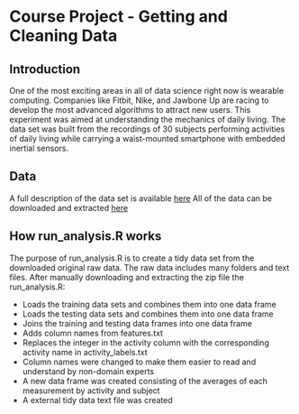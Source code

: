 Course Project - Getting and Cleaning Data
==========================================

Introduction
------------
One of the most exciting areas in all of data science right now is wearable computing. Companies like Fitbit, Nike, and Jawbone Up are racing to develop the most advanced algorithms to attract new users. This experiment was aimed at understanding the mechanics of daily living. The data set was built from the recordings of 30 subjects performing activities of daily living while carrying a waist-mounted smartphone with embedded inertial sensors.

Data
----
A full description of the data set is available [here](http://archive.ics.uci.edu/ml/datasets/Human+Activity+Recognition+Using+Smartphones)
All of the data can be downloaded and extracted [here](https://d396qusza40orc.cloudfront.net/getdata%2Fprojectfiles%2FUCI%20HAR%20Dataset.zip)

How run_analysis.R works
------------------------
The purpose of run_analysis.R is to create a tidy data set from the downloaded original raw data. The raw data includes many folders and text files. After manually downloading and extracting the zip file the run_analysis.R:
* Loads the training data sets and combines them into one data frame
* Loads the testing data sets and combines them into one data frame
* Joins the training and testing data frames into one data frame
* Adds column names from features.txt
* Replaces the integer in the activity column with the corresponding activity name in activity_labels.txt
* Column names were changed to make them easier to read and understand by non-domain experts
* A new data frame was created consisting of the averages of each measurement by activity and subject
* A external tidy data text file was created
